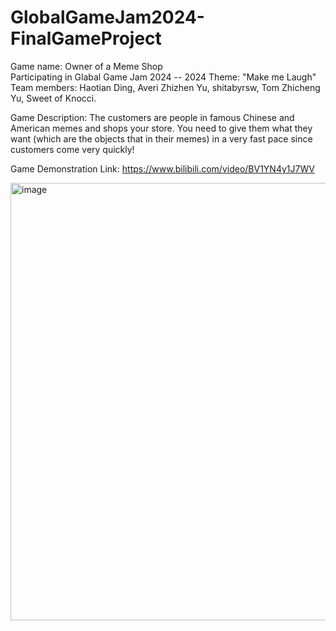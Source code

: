 # GlobalGameJam2024-FinalGameProject
Game name: Owner of a Meme Shop  
Participating in Glabal Game Jam 2024 -- 2024 Theme: "Make me Laugh"  
Team members: Haotian Ding, Averi Zhizhen Yu, shitabyrsw, Tom Zhicheng Yu, Sweet of Knocci.   

Game Description: The customers are people in famous Chinese and American memes and shops your store. You need to give them what they want (which are the objects that in their memes) in a very fast pace since customers come very quickly!   

Game Demonstration Link: https://www.bilibili.com/video/BV1YN4y1J7WV  
  
<img width="700" alt="image" src="https://github.com/averi-u/GlobalGameJam2024-FinalGameProject/assets/73741014/d7ffc2dc-d369-4375-8460-f547696372a1">
